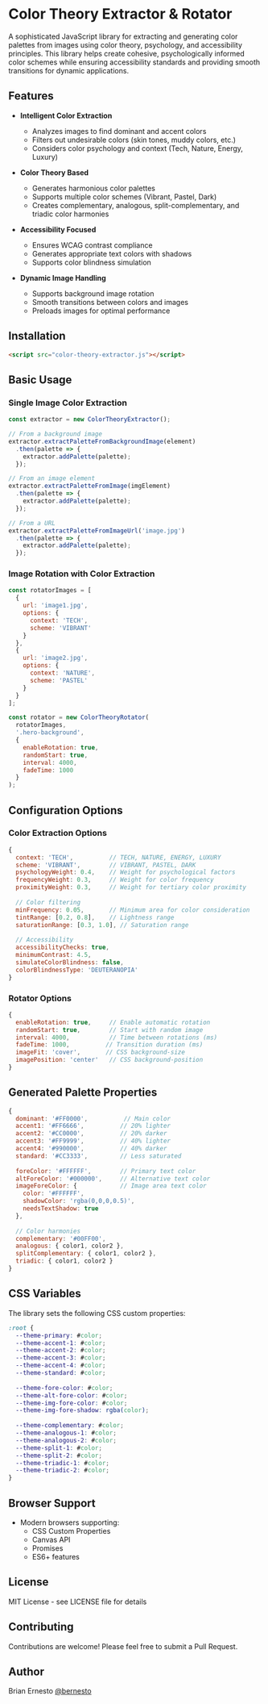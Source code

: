 # Color Theory Extractor & Rotator

A sophisticated JavaScript library for extracting and generating color palettes from images using color theory, psychology, and accessibility principles. This library helps create cohesive, psychologically informed color schemes while ensuring accessibility standards and providing smooth transitions for dynamic applications.

## Features

- **Intelligent Color Extraction**
  - Analyzes images to find dominant and accent colors
  - Filters out undesirable colors (skin tones, muddy colors, etc.)
  - Considers color psychology and context (Tech, Nature, Energy, Luxury)

- **Color Theory Based**
  - Generates harmonious color palettes
  - Supports multiple color schemes (Vibrant, Pastel, Dark)
  - Creates complementary, analogous, split-complementary, and triadic color harmonies

- **Accessibility Focused**
  - Ensures WCAG contrast compliance
  - Generates appropriate text colors with shadows
  - Supports color blindness simulation

- **Dynamic Image Handling**
  - Supports background image rotation
  - Smooth transitions between colors and images
  - Preloads images for optimal performance

## Installation

```html
<script src="color-theory-extractor.js"></script>
```

## Basic Usage

### Single Image Color Extraction
```javascript
const extractor = new ColorTheoryExtractor();

// From a background image
extractor.extractPaletteFromBackgroundImage(element)
  .then(palette => {
    extractor.addPalette(palette);
  });

// From an image element
extractor.extractPaletteFromImage(imgElement)
  .then(palette => {
    extractor.addPalette(palette);
  });

// From a URL
extractor.extractPaletteFromImageUrl('image.jpg')
  .then(palette => {
    extractor.addPalette(palette);
  });
```

### Image Rotation with Color Extraction
```javascript
const rotatorImages = [
  {
    url: 'image1.jpg',
    options: {
      context: 'TECH',
      scheme: 'VIBRANT'
    }
  },
  {
    url: 'image2.jpg',
    options: {
      context: 'NATURE',
      scheme: 'PASTEL'
    }
  }
];

const rotator = new ColorTheoryRotator(
  rotatorImages,
  '.hero-background',
  {
    enableRotation: true,
    randomStart: true,
    interval: 4000,
    fadeTime: 1000
  }
);
```

## Configuration Options

### Color Extraction Options
```javascript
{
  context: 'TECH',          // TECH, NATURE, ENERGY, LUXURY
  scheme: 'VIBRANT',        // VIBRANT, PASTEL, DARK
  psychologyWeight: 0.4,    // Weight for psychological factors
  frequencyWeight: 0.3,     // Weight for color frequency
  proximityWeight: 0.3,     // Weight for tertiary color proximity
  
  // Color filtering
  minFrequency: 0.05,       // Minimum area for color consideration
  tintRange: [0.2, 0.8],    // Lightness range
  saturationRange: [0.3, 1.0], // Saturation range
  
  // Accessibility
  accessibilityChecks: true,
  minimumContrast: 4.5,
  simulateColorBlindness: false,
  colorBlindnessType: 'DEUTERANOPIA'
}
```

### Rotator Options
```javascript
{
  enableRotation: true,     // Enable automatic rotation
  randomStart: true,        // Start with random image
  interval: 4000,           // Time between rotations (ms)
  fadeTime: 1000,          // Transition duration (ms)
  imageFit: 'cover',       // CSS background-size
  imagePosition: 'center'   // CSS background-position
}
```

## Generated Palette Properties
```javascript
{
  dominant: '#FF0000',          // Main color
  accent1: '#FF6666',          // 20% lighter
  accent2: '#CC0000',          // 20% darker
  accent3: '#FF9999',          // 40% lighter
  accent4: '#990000',          // 40% darker
  standard: '#CC3333',         // Less saturated
  
  foreColor: '#FFFFFF',        // Primary text color
  altForeColor: '#000000',     // Alternative text color
  imageForeColor: {            // Image area text color
    color: '#FFFFFF',
    shadowColor: 'rgba(0,0,0,0.5)',
    needsTextShadow: true
  },
  
  // Color harmonies
  complementary: '#00FF00',
  analogous: { color1, color2 },
  splitComplementary: { color1, color2 },
  triadic: { color1, color2 }
}
```

## CSS Variables

The library sets the following CSS custom properties:
```css
:root {
  --theme-primary: #color;
  --theme-accent-1: #color;
  --theme-accent-2: #color;
  --theme-accent-3: #color;
  --theme-accent-4: #color;
  --theme-standard: #color;
  
  --theme-fore-color: #color;
  --theme-alt-fore-color: #color;
  --theme-img-fore-color: #color;
  --theme-img-fore-shadow: rgba(color);
  
  --theme-complementary: #color;
  --theme-analogous-1: #color;
  --theme-analogous-2: #color;
  --theme-split-1: #color;
  --theme-split-2: #color;
  --theme-triadic-1: #color;
  --theme-triadic-2: #color;
}
```

## Browser Support

- Modern browsers supporting:
  - CSS Custom Properties
  - Canvas API
  - Promises
  - ES6+ features

## License

MIT License - see LICENSE file for details

## Contributing

Contributions are welcome! Please feel free to submit a Pull Request.

## Author

Brian Ernesto [@bernesto]([https://x.com/bernesto])
